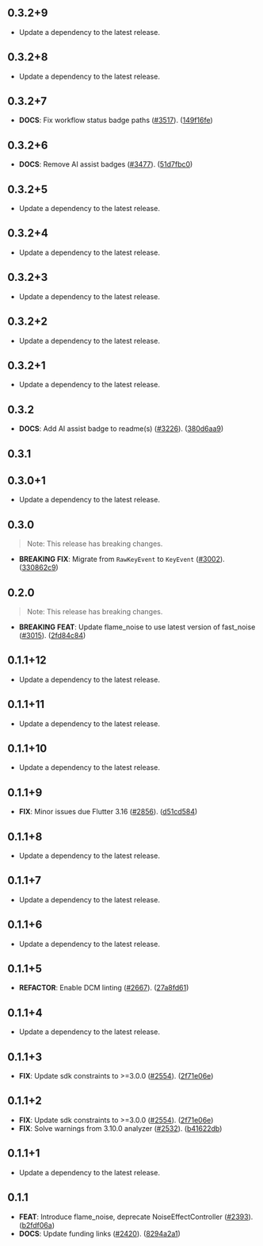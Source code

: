 ## 0.3.2+9

 - Update a dependency to the latest release.

## 0.3.2+8

 - Update a dependency to the latest release.

## 0.3.2+7

 - **DOCS**: Fix workflow status badge paths ([#3517](https://github.com/flame-engine/flame/issues/3517)). ([149f16fe](https://github.com/flame-engine/flame/commit/149f16fe29f1fb14b3612964b2226c9c5c7daf95))

## 0.3.2+6

 - **DOCS**: Remove AI assist badges ([#3477](https://github.com/flame-engine/flame/issues/3477)). ([51d7fbc0](https://github.com/flame-engine/flame/commit/51d7fbc06d88adec2e0238c9c4738893b807ec80))

## 0.3.2+5

 - Update a dependency to the latest release.

## 0.3.2+4

 - Update a dependency to the latest release.

## 0.3.2+3

 - Update a dependency to the latest release.

## 0.3.2+2

 - Update a dependency to the latest release.

## 0.3.2+1

 - Update a dependency to the latest release.

## 0.3.2

 - **DOCS**: Add AI assist badge to readme(s) ([#3226](https://github.com/flame-engine/flame/issues/3226)). ([380d6aa9](https://github.com/flame-engine/flame/commit/380d6aa946d6b852c55f4ebbfce53d2087287fa2))

## 0.3.1

## 0.3.0+1

 - Update a dependency to the latest release.

## 0.3.0

> Note: This release has breaking changes.

 - **BREAKING** **FIX**: Migrate from `RawKeyEvent` to `KeyEvent` ([#3002](https://github.com/flame-engine/flame/issues/3002)). ([330862c9](https://github.com/flame-engine/flame/commit/330862c98ecc7ed8d94e7cae0c34cd5781da0007))

## 0.2.0

> Note: This release has breaking changes.

 - **BREAKING** **FEAT**: Update flame_noise to use latest version of fast_noise ([#3015](https://github.com/flame-engine/flame/issues/3015)). ([2fd84c84](https://github.com/flame-engine/flame/commit/2fd84c846f808bf593ef568150ffb49eecaebf30))

## 0.1.1+12

 - Update a dependency to the latest release.

## 0.1.1+11

 - Update a dependency to the latest release.

## 0.1.1+10

 - Update a dependency to the latest release.

## 0.1.1+9

 - **FIX**: Minor issues due Flutter 3.16 ([#2856](https://github.com/flame-engine/flame/issues/2856)). ([d51cd584](https://github.com/flame-engine/flame/commit/d51cd584c71a27c242c2f4600282cf8359daaa17))

## 0.1.1+8

 - Update a dependency to the latest release.

## 0.1.1+7

 - Update a dependency to the latest release.

## 0.1.1+6

 - Update a dependency to the latest release.

## 0.1.1+5

 - **REFACTOR**: Enable DCM linting ([#2667](https://github.com/flame-engine/flame/issues/2667)). ([27a8fd61](https://github.com/flame-engine/flame/commit/27a8fd61cb7f62513e07a93ff61cf03b426353f2))

## 0.1.1+4

 - Update a dependency to the latest release.

## 0.1.1+3

 - **FIX**: Update sdk constraints to >=3.0.0 ([#2554](https://github.com/flame-engine/flame/issues/2554)). ([2f71e06e](https://github.com/flame-engine/flame/commit/2f71e06eb86ffc65cd459c4d722eee2470be13e5))

## 0.1.1+2

 - **FIX**: Update sdk constraints to >=3.0.0 ([#2554](https://github.com/flame-engine/flame/issues/2554)). ([2f71e06e](https://github.com/flame-engine/flame/commit/2f71e06eb86ffc65cd459c4d722eee2470be13e5))
 - **FIX**: Solve warnings from 3.10.0 analyzer ([#2532](https://github.com/flame-engine/flame/issues/2532)). ([b41622db](https://github.com/flame-engine/flame/commit/b41622db8faa7559328f83f8f1d93ec4c6386961))

## 0.1.1+1

 - Update a dependency to the latest release.

## 0.1.1

 - **FEAT**: Introduce flame_noise, deprecate NoiseEffectController ([#2393](https://github.com/flame-engine/flame/issues/2393)). ([b2fdf06a](https://github.com/flame-engine/flame/commit/b2fdf06a79520c2b556c1c83de0b0f24df80cfd2))
 - **DOCS**: Update funding links ([#2420](https://github.com/flame-engine/flame/issues/2420)). ([8294a2a1](https://github.com/flame-engine/flame/commit/8294a2a15638c504aa2b77f967f5963af1f23c2c))

